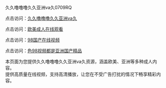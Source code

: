 久久噜噜噜久久亚洲va久0709RQ

点击访问：<a href="https://heiliaoe8ajia.pages.dev/">久久噜噜噜久久亚洲va久</a>

点击访问：<a href="https://heiliaoxqkkct.pages.dev/">欧美成人在线观看</a>

点击访问：<a href="https://heiliaoxwd5i8.pages.dev/">98国产在线视频</a>

点击访问：<a href="https://heiliaowt0d7p.pages.dev/">色98视频都是亚洲国产精品</a>

本页面为您提供久久噜噜噜久久亚洲va久资源，涵盖欧美、亚洲等多种成人内容。  
提供高质量在线视频，支持高清播放，让您在不受广告打扰的情况下畅享精彩内容。

<span style="display:none;">[Canonical link](https://github.com/T20250709/So9 ）</span>
